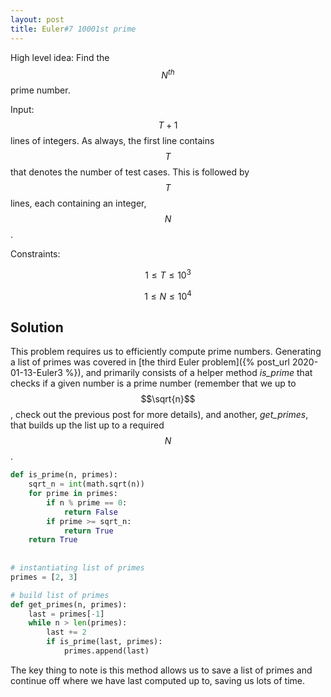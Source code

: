 ```yaml
---
layout: post
title: Euler#7 10001st prime
---
```


High level idea: Find the $$N^{th}$$ prime number.

Input: $$T+1$$ lines of integers. As always, the first line contains $$T$$ that denotes the number of test cases. This is followed by $$T$$ lines, each containing an integer, $$N$$.

Constraints:

$$1 \leq T \leq 10^3$$

$$1 \leq N \leq 10^4$$


## Solution
This problem requires us to efficiently compute prime numbers. Generating a list of primes was covered in [the third Euler problem]({% post_url 2020-01-13-Euler3 %}), and primarily consists of a helper method *is_prime* that checks if a given number is a prime number (remember that we up to $$\sqrt{n}$$, check out the previous post for more details), and another, *get_primes*, that builds up the list up to a required $$N$$.

```python
def is_prime(n, primes):
    sqrt_n = int(math.sqrt(n))
    for prime in primes:
        if n % prime == 0:
            return False
        if prime >= sqrt_n:
            return True
    return True
                
                    
# instantiating list of primes
primes = [2, 3]

# build list of primes
def get_primes(n, primes):
    last = primes[-1]
    while n > len(primes):
        last += 2
        if is_prime(last, primes):
            primes.append(last)
```

The key thing to note is this method allows us to save a list of primes and continue off where we have last computed up to, saving us lots of time.

